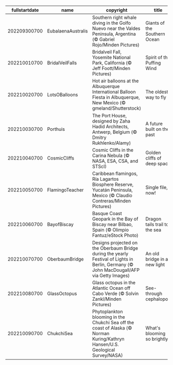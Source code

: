 |fullstartdate|name|copyright|title|image|
|--|--|--|--|--|
202209300700|EubalaenaAustralis|Southern right whale diving in the Golfo Nuevo near the Valdes Peninsula, Argentina (© Gabriel Rojo/Minden Pictures)|Giants of the Southern Ocean|![](/en-US/2022/10/202209300700EubalaenaAustralis.jpg)|
202210010700|BridalVeilFalls|Bridalveil Fall, Yosemite National Park, California (© Jeff Foott/Minden Pictures)|Spirit of the Puffing Wind|![](/en-US/2022/10/202210010700BridalVeilFalls.jpg)|
202210020700|LotsOBalloons|Hot air balloons at the Albuquerque International Balloon Fiesta in Albuquerque, New Mexico (© gmeland/Shutterstock)|The oldest way to fly|![](/en-US/2022/10/202210020700LotsOBalloons.jpg)|
202210030700|Porthuis|The Port House, designed by Zaha Hadid Architects, Antwerp, Belgium (© Dmitry Rukhlenko/Alamy)|A future built on the past|![](/en-US/2022/10/202210030700Porthuis.jpg)|
202210040700|CosmicCliffs|Cosmic Cliffs in the Carina Nebula (© NASA, ESA, CSA, and STScI)|Golden cliffs of deep space|![](/en-US/2022/10/202210040700CosmicCliffs.jpg)|
202210050700|FlamingoTeacher|Caribbean flamingos, Ría Lagartos Biosphere Reserve, Yucatán Peninsula, Mexico (© Claudio Contreras/Minden Pictures)|Single file, now!|![](/en-US/2022/10/202210050700FlamingoTeacher.jpg)|
202210060700|BayofBiscay|Basque Coast Geopark in the Bay of Biscay near Bilbao, Spain (© Olimpio Fantuz/eStock Photo)|Dragon tails trail to the sea|![](/en-US/2022/10/202210060700BayofBiscay.jpg)|
202210070700|OberbaumBridge|Designs projected on the Oberbaum Bridge during the yearly Festival of Lights in Berlin, Germany (© John MacDougall/AFP via Getty Images)|An old bridge in a new light|![](/en-US/2022/10/202210070700OberbaumBridge.jpg)|
202210080700|GlassOctopus|Glass octopus in the Atlantic Ocean off Cabo Verde (© Solvin Zankl/Minden Pictures)|See-through cephalopod|![](/en-US/2022/10/202210080700GlassOctopus.jpg)|
202210090700|ChukchiSea|Phytoplankton blooming in the Chukchi Sea off the coast of Alaska (© Norman Kuring/Kathryn Hansen/U.S. Geological Survey/NASA)|What's blooming so brightly?|![](/en-US/2022/10/202210090700ChukchiSea.jpg)|
